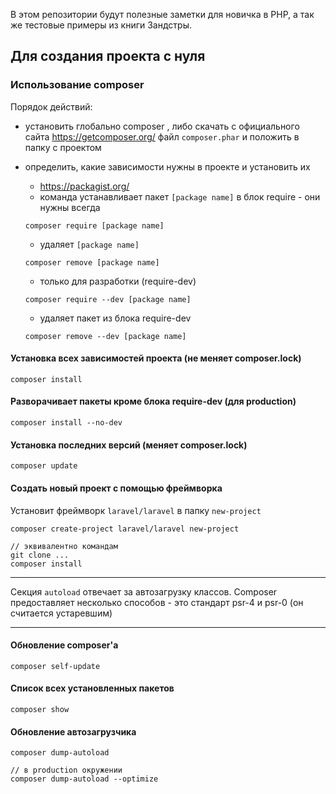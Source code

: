 В этом репозитории будут полезные заметки для новичка в PHP, а так же тестовые примеры из книги Зандстры.
## Для создания проекта с нуля
### Использование composer
Порядок действий:
* установить глобально composer , либо скачать с официального сайта https://getcomposer.org/ файл `composer.phar` 
и положить в папку с проектом
* определить, какие зависимости нужны в проекте и установить их
    * https://packagist.org/
    * команда устанавливает пакет `[package name]` в блок require - они нужны всегда 
    ```
    composer require [package name]
  ``` 
 
    * удаляет `[package name]`
    ```
    composer remove [package name]
  ```
    * только для разработки (require-dev)
    ```
  composer require --dev [package name]
  ```
    * удаляет пакет из блока require-dev 
    ```
  composer remove --dev [package name]
    ```

#### Установка всех зависимостей проекта (не меняет composer.lock)
```
composer install
```

#### Разворачивает пакеты кроме блока require-dev (для production)
```
composer install --no-dev
```

#### Установка последних версий (меняет composer.lock)
```
composer update
```

#### Создать новый проект с помощью фреймворка
Установит фреймворк `laravel/laravel` в папку `new-project`
```
composer create-project laravel/laravel new-project

// эквивалентно командам
git clone ...
composer install 
```

---
    
Секция `autoload` отвечает за автозагрузку классов. Composer предоставляет несколько способов - 
это стандарт psr-4 и psr-0 (он считается устаревшим)

---
#### Обновление composer'а
```
composer self-update
```

#### Список всех установленных пакетов
```
composer show
```

#### Обновление автозагрузчика
```
composer dump-autoload

// в production окружении
composer dump-autoload --optimize
```